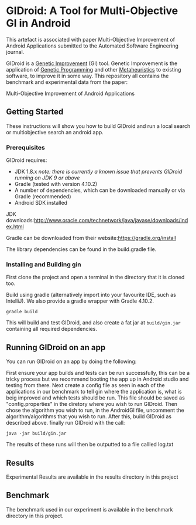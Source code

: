 
# GIDroid: A Tool for Multi-Objective GI in Android

This artefact is associated with paper Multi-Objective Improvement of Android Applications submitted to the 
Automated Software Engineering journal.

GIDroid is a [Genetic Improvement](https://en.wikipedia.org/wiki/Genetic_improvement_(computer_science)) (GI) tool. Genetic Improvement is the application of [Genetic Programming](https://en.wikipedia.org/wiki/Genetic_programming) and other [Metaheuristics](https://en.wikipedia.org/wiki/Metaheuristic) to existing software, to improve it in some way.
This repository all contains the benchmark and experimental data from the paper:

Multi-Objective Improvement of Android Applications

## Getting Started

These instructions will show you how to build GIDroid and run a local search or multiobjective search an android app.

### Prerequisites

GIDroid requires:

* JDK 1.8.x  *note: there is currently a known issue that prevents GIDroid running on JDK 9 or above*
* Gradle (tested with version 4.10.2)
* A number of dependencies, which can be downloaded manually or via Gradle (recommended)
* Android SDK installed

JDK downloads:<http://www.oracle.com/technetwork/java/javase/downloads/index.html>

Gradle can be downloaded from their website:<https://gradle.org/install>

The library dependencies can be found in the build.gradle file.

### Installing and Building gin


First clone the project and open a terminal in the directory that it is cloned too.

Build using gradle (alternatively import into your favourite IDE, such as IntelliJ). We also provide a gradle wrapper with Gradle 4.10.2.

```
gradle build
```

This will build and test GIDroid, and also create a fat jar at `build/gin.jar` containing all required dependencies.


## Running GIDroid on an app

You can run GIDroid on an app by doing the following:

First ensure your app builds and tests can be run successfully, this can be a tricky process but we recommend booting the app up in Android studio and testing from there.
Next create a config file as seen in each of the applications in our benchmark to tell gin where the application is, what is beig improved and which tests should be run.
This file should be saved as "config.properties" in the diretory where you wish to run GIDroid.
Then chose the algorithm you wish to run, in the AndroidGI file, uncomment the algorithm/algorithms that you wish to run. 
After this, build GIDroid  as described above. 
finally run GIDroid with the call:

```
java -jar build/gin.jar 
```

The results of these runs will then be outputted to a file callled log.txt


## Results

Experimental Results are available in the results directory in this project

## Benchmark

The benchmark used in our experiment is available in the benchmark directory in this project.